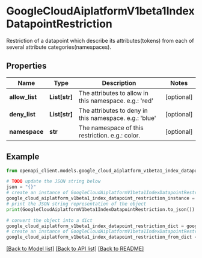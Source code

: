 # GoogleCloudAiplatformV1beta1IndexDatapointRestriction

Restriction of a datapoint which describe its attributes(tokens) from each of several attribute categories(namespaces).

## Properties

Name | Type | Description | Notes
------------ | ------------- | ------------- | -------------
**allow_list** | **List[str]** | The attributes to allow in this namespace. e.g.: &#39;red&#39; | [optional] 
**deny_list** | **List[str]** | The attributes to deny in this namespace. e.g.: &#39;blue&#39; | [optional] 
**namespace** | **str** | The namespace of this restriction. e.g.: color. | [optional] 

## Example

```python
from openapi_client.models.google_cloud_aiplatform_v1beta1_index_datapoint_restriction import GoogleCloudAiplatformV1beta1IndexDatapointRestriction

# TODO update the JSON string below
json = "{}"
# create an instance of GoogleCloudAiplatformV1beta1IndexDatapointRestriction from a JSON string
google_cloud_aiplatform_v1beta1_index_datapoint_restriction_instance = GoogleCloudAiplatformV1beta1IndexDatapointRestriction.from_json(json)
# print the JSON string representation of the object
print(GoogleCloudAiplatformV1beta1IndexDatapointRestriction.to_json())

# convert the object into a dict
google_cloud_aiplatform_v1beta1_index_datapoint_restriction_dict = google_cloud_aiplatform_v1beta1_index_datapoint_restriction_instance.to_dict()
# create an instance of GoogleCloudAiplatformV1beta1IndexDatapointRestriction from a dict
google_cloud_aiplatform_v1beta1_index_datapoint_restriction_from_dict = GoogleCloudAiplatformV1beta1IndexDatapointRestriction.from_dict(google_cloud_aiplatform_v1beta1_index_datapoint_restriction_dict)
```
[[Back to Model list]](../README.md#documentation-for-models) [[Back to API list]](../README.md#documentation-for-api-endpoints) [[Back to README]](../README.md)



